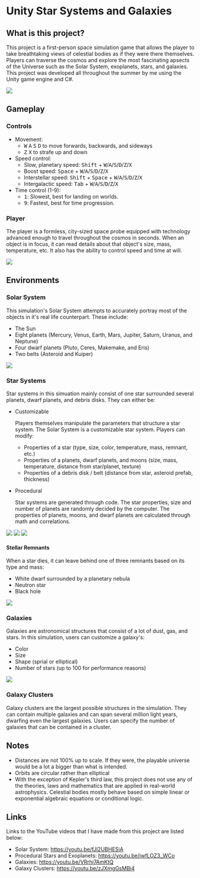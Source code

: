 # Unity Star Systems and Galaxies
## What is this project?
This project is a first-person space simulation game that allows the player to take breathtaking views of celestial bodies as if they were there themselves. 
Players can traverse the cosmos and explore the most fascinating apsects of the Universe such as the Solar System, exoplanets, stars, and galaxies. 
This project was developed all throughout the summer by me using the Unity game engine and C#.

<img src="https://res.cloudinary.com/notak/image/upload/v1629760541/Star%20Systems%20and%20Galaxies/moon-earth_thlhmv.png" />

## Gameplay
### Controls
  - Movement:
    - <kbd>W</kbd> <kbd>A</kbd> <kbd>S</kbd> <kbd>D</kbd> to move forwards, backwards, and sideways
    - <kbd>Z</kbd> <kbd>X</kbd> to strafe up and down
  - Speed control:
    - Slow, planetary speed: <kbd>Shift</kbd> + <kbd>W</kbd>/<kbd>A</kbd>/<kbd>S</kbd>/<kbd>D</kbd>/<kbd>Z</kbd>/<kbd>X</kbd>
    - Boost speed: <kbd>Space</kbd> + <kbd>W</kbd>/<kbd>A</kbd>/<kbd>S</kbd>/<kbd>D</kbd>/<kbd>Z</kbd>/<kbd>X</kbd>
    - Interstellar speed: <kbd>Shift</kbd> + <kbd>Space</kbd> + <kbd>W</kbd>/<kbd>A</kbd>/<kbd>S</kbd>/<kbd>D</kbd>/<kbd>Z</kbd>/<kbd>X</kbd>
    - Intergalactic speed: <kbd>Tab</kbd> + <kbd>W</kbd>/<kbd>A</kbd>/<kbd>S</kbd>/<kbd>D</kbd>/<kbd>Z</kbd>/<kbd>X</kbd>
  - Time control (1-9):
    - <kbd>1</kbd>: Slowest, best for landing on worlds.
    - <kbd>9</kbd>: Fastest, best for time progression.
### Player
The player is a formless, city-sized space probe equipped with technology advanced enough to travel throughout the cosmos in seconds. When an object is in focus, it can read details about 
that object's size, mass, temperature, etc. It also has the ability to control speed and time at will.

<img src="https://res.cloudinary.com/notak/image/upload/v1629760541/Star%20Systems%20and%20Galaxies/beta-hyperbius_yr8exn.png" />

## Environments
### Solar System
This simulation's Solar System attempts to accurately portray most of the objects in it's real life counterpart. These include:
- The Sun
- Eight planets (Mercury, Venus, Earth, Mars, Jupiter, Saturn, Uranus, and Neptune)
- Four dwarf planets (Pluto, Ceres, Makemake, and Eris)
- Two belts (Asteroid and Kuiper)

<img src="https://res.cloudinary.com/notak/image/upload/v1629760541/Star%20Systems%20and%20Galaxies/triton-neptune_qm1iow.png" />

### Star Systems
Star systems in this simuation mainly consist of one star surrounded several planets, dwarf planets, and debris disks. They can either be:
  <ul>
    <li>
      Customizable
      <p>
        Players themselves manipulate the parameters that structure a star system. The Solar System is a customizable star system. Players can modify:
        <ul>
          <li>Properties of a star (type, size, color, temperature, mass, remnant, etc.)</li>
          <li>Properties of a planets, dwarf planets, and moons (size, mass, temperature, distance from star/planet, texture)</li>
          <li>Properties of a debris disk / belt (distance from star, asteroid prefab, thickness)</li>
        </ul>
      </p>
    </li>
    <li>
      Procedural
      <p>
        Star systems are generated through code. The star properties, size and number of planets are randomly decided by the computer. 
        The properties of planets, moons, and dwarf planets are calculated through math and correlations.
      </p>
    </li>
  </ul>


<img src="https://res.cloudinary.com/notak/image/upload/v1629760541/Star%20Systems%20and%20Galaxies/red-dwarf_lpk7v5.png" />
<img src="https://res.cloudinary.com/notak/image/upload/v1629760541/Star%20Systems%20and%20Galaxies/exoplanet_yfpqsr.png" />
<img src="https://res.cloudinary.com/notak/image/upload/v1629760541/Star%20Systems%20and%20Galaxies/yellow-dwarf_yatbmp.png" />

#### Stellar Remnants
When a star dies, it can leave behind one of three remnants based on its type and mass: 
  - White dwarf surrounded by a planetary nebula
  - Neutron star
  - Black hole

<img src="https://res.cloudinary.com/notak/image/upload/v1629760541/Star%20Systems%20and%20Galaxies/neutron-star_cazmof.png" />

### Galaxies

Galaxies are astronomical structures that consist of a lot of dust, gas, and stars. In this simulation, users can customize a galaxy's:
  - Color
  - Size
  - Shape (sprial or elliptical)
  - Number of stars (up to 100 for performance reasons)
  
<img src="https://res.cloudinary.com/notak/image/upload/v1629760541/Star%20Systems%20and%20Galaxies/galaxy_p5kmyv.png" />

### Galaxy Clusters

Galaxy clusters are the largest possible structures in the simulation. They can contain multiple galaxies and can span several million light years, 
dwarfing even the largest galaxies. Users can specify the number of galaxies that can be contained in a cluster.

## Notes
- Distances are not 100% up to scale. If they were, the playable universe would be a lot a bigger than what is intended.
- Orbits are circular rather than elliptical
- With the exception of Kepler's third law, this project does not use any of the theories, laws and mathematics that are applied in real-world astrophysics. Celestial bodies mostly
behave based on simple linear or exponential algebraic equations or conditional logic.

## Links
Links to the YouTube videos that I have made from this project are listed below:
  - Solar System: https://youtu.be/fJl2UBHESiA
  - Procedural Stars and Exoplanets: https://youtu.be/iwfLOZ3_WCo
  - Galaxies: https://youtu.be/VRrhi7AmKtQ
  - Galaxy Clusters: https://youtu.be/zJXmgGsMBi4
